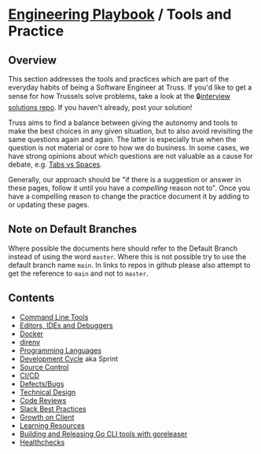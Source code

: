 # [Engineering Playbook](../README.md) / Tools and Practice

## Overview

This section addresses the tools and practices which are part of the everyday habits of being a Software Engineer at Truss. If you'd like to get a sense for how Trussels solve problems, take a look at the 🔒[interview solutions repo](https://github.com/trussworks/interview-solutions). If you haven't already, post your solution!

Truss aims to find a balance between giving the autonomy and tools to make the best choices in any given situation, but to also avoid revisiting the same questions again and again. The latter is especially true when the question is not material or core to how we do business. In some cases, we have strong opinions about which questions are not valuable as a cause for debate, e.g. [Tabs vs Spaces](https://truss.works/blog/2017/11/3/tabs-vs-spaces-a-tale-of-asking-the-wrong-questions).

Generally, our approach should be "if there is a suggestion or answer in these pages, follow it until you have a *compelling* reason not to". Once you have a compelling reason to change the practice document it by adding to or updating these pages.

## Note on Default Branches

Where possible the documents here should refer to the Default Branch instead of using the word `master`. Where this
is not possible try to use the default branch name `main`. In links to repos in github please also attempt to get
the reference to `main` and not to `master`.

## Contents

* [Command Line Tools](./command-line-tools/README.md)
* [Editors, IDEs and Debuggers](./eid/README.md)
* [Docker](./docker/README.md)
* [direnv](./direnv/README.md)
* [Programming Languages](./languages/README.md)
* [Development Cycle](./cycle/README.md) aka Sprint
* [Source Control](./vcs/README.md)
* [CI/CD](./cicd/README.md)
* [Defects/Bugs](./bugs/README.md)
* [Technical Design](./technical-design/README.md)
* [Code Reviews](./code-reviews/README.md)
* [Slack Best Practices](./slack/README.md)
* [Growth on Client](./growth/README.md)
* [Learning Resources](./learning/README.md)
* [Building and Releasing Go CLI tools with goreleaser](./command-line-tools/HOW2GORELEASER.md)
* [Healthchecks](.healthcheck/README.md)
